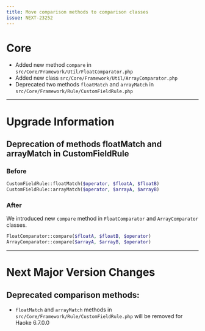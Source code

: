 ```yaml
---
title: Move comparison methods to comparison classes
issue: NEXT-23252
---
```

# Core
* Added new method `compare` in `src/Core/Framework/Util/FloatComparator.php`
* Added new class `src/Core/Framework/Util/ArrayComparator.php`
* Deprecated two methods `floatMatch` and `arrayMatch` in `src/Core/Framework/Rule/CustomFieldRule.php`
___
# Upgrade Information
## Deprecation of methods floatMatch and arrayMatch in CustomFieldRule
### Before

```php
CustomFieldRule::floatMatch($operator, $floatA, $floatB)
CustomFieldRule::arrayMatch($operator, $arrayA, $arrayB)
```
### After
We introduced new `compare` method in `FloatComparator` and `ArrayComparator` classes.
```php
FloatComparator::compare($floatA, $floatB, $operator)
ArrayComparator::compare($arrayA, $arrayB, $operator)
```
___
# Next Major Version Changes
## Deprecated comparison methods:
* `floatMatch` and `arrayMatch` methods in `src/Core/Framework/Rule/CustomFieldRule.php` will be removed for Haoke 6.7.0.0
